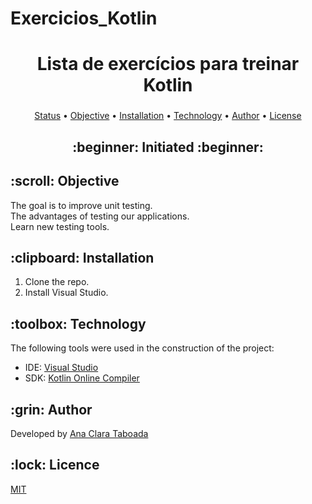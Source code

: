 # Exercicios_Kotlin
<h1 align="center">Lista de exercícios para treinar Kotlin</h1>
<h3 align="center">
<a href="https://appmaster.io/api/_files/bLzbyrE3kokyk9p7QthYmA/download/"></a>
</h3>


<p align="center">
 <a href="#status">Status</a> • 
 <a href="#objective">Objective</a> •
 <a href="#installation">Installation</a> • 
 <a href="#technology">Technology</a> • 
 <a href="#author">Author</a> •
 <a href="#licence">License</a>
</p>

<h2 align="center" id=status> 
	:beginner: Initiated :beginner:
</h2>

<h2 id=objective>:scroll: Objective</h2>
The goal is to improve unit testing.<br>
The advantages of testing our applications.<br>
Learn new testing tools.

<h2 id=installation>:clipboard: Installation</h2>

1. Clone the repo.
2. Install Visual Studio.

<h2 id=technology>:toolbox: Technology</h2>

The following tools were used in the construction of the project:

- IDE: <a href="https://visualstudio.microsoft.com/downloads/">Visual Studio</a>
- SDK: <a href="https://www.jdoodle.com/compile-kotlin-online">Kotlin Online Compiler</a>

<h2 id=author>:grin: Author</h2>

Developed by <a href="https://www.linkedin.com/in/ana-clara-taboada-738119310/" target="_blank">Ana Clara Taboada</a>

<h2 id=licence>:lock: Licence</h2>
<a href="https://github.com/danhpaiva/csharp-unit-test-programada-mente/blob/main/LICENSE" target="_blank">MIT</a>
